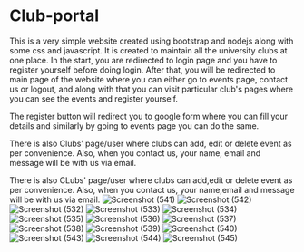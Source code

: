 # Club-portal
This is a very simple website created using bootstrap and nodejs along with some css and javascript. It is created to maintain all the university clubs at one place. In the start, you are redirected to login page and you have to register yourself before doing login. After that, you will be redirected to main page of the website where you can either go to events page, contact us or logout, and along with that you can visit particular club's pages where you can see the events and register yourself.

The register button will redirect you to google form where you can fill your details and similarly by going to events page you can do the same.

There is also Clubs’ page/user where clubs can add, edit or delete event as per convenience. Also, when you contact us, your name, email and message will be with us via email.



There is also CLubs' page/user where clubs can add,edit or delete event as per convenience. 
Also, when you contact us, your name,email and message will be with us via email.
![Screenshot (541)](https://user-images.githubusercontent.com/76212148/126878927-b9c4b0aa-c393-4044-8cb2-7f001a6eab0b.png)
 ![Screenshot (542)](https://user-images.githubusercontent.com/76212148/126878931-7b0b35e2-a0dc-44d1-aa76-9f089a853504.png)
![Screenshot (532)](https://user-images.githubusercontent.com/76212148/126878949-a8db1326-3ea4-4688-85fc-e2702feed2d3.png)
![Screenshot (533)](https://user-images.githubusercontent.com/76212148/126878958-e190ede4-5b21-40b9-8375-8e69dbe0435b.png)
![Screenshot (534)](https://user-images.githubusercontent.com/76212148/126878956-a452c36f-80a5-4749-a57c-24d7417907e5.png)
![Screenshot (535)](https://user-images.githubusercontent.com/76212148/126878954-32f47b03-8eb2-42f0-8c68-6c233a996bc7.png)
![Screenshot (536)](https://user-images.githubusercontent.com/76212148/126878953-d89a228e-3ee4-461c-a7ab-65d1b102b0d8.png)
![Screenshot (537)](https://user-images.githubusercontent.com/76212148/126878952-61ab443e-4a7a-429d-be25-e16cd8c62562.png)
![Screenshot (538)](https://user-images.githubusercontent.com/76212148/126878979-cf723080-0ee6-4c24-9bbc-36d615be12c9.png)
![Screenshot (539)](https://user-images.githubusercontent.com/76212148/126878986-545cbab4-7071-4ddb-bfbb-afca09a6ea58.png)
![Screenshot (540)](https://user-images.githubusercontent.com/76212148/126878992-850985a9-5061-4a47-ba20-817dbbadda4f.png)
![Screenshot (543)](https://user-images.githubusercontent.com/76212148/126878994-62db24aa-a76d-49a9-b1a9-389ca51071d8.png)
![Screenshot (544)](https://user-images.githubusercontent.com/76212148/126878996-ec9b7d16-e9f8-417a-8ceb-9d849a2d5a28.png)
![Screenshot (545)](https://user-images.githubusercontent.com/76212148/126878998-0ea7f287-99e7-4d29-9188-39dd8326ce76.png)


